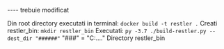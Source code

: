 ---- trebuie modificat

Din root directory executati in terminal:
``docker build -t restler .``
Creati restler_bin:
``mkdir restler_bin``
Executati:
``py -3.7 ./build-restler.py --dest_dir "######"``
"###" = "C:...." Directory restler_bin

